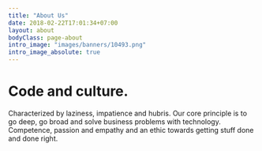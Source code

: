 ```yaml
---
title: "About Us"
date: 2018-02-22T17:01:34+07:00
layout: about
bodyClass: page-about
intro_image: "images/banners/10493.png"
intro_image_absolute: true
---
```


# Code and culture.

Characterized by laziness, impatience and hubris. Our core principle is to go deep, go broad and solve business problems with technology. Competence, passion and empathy and an ethic towards getting stuff done and done right.
